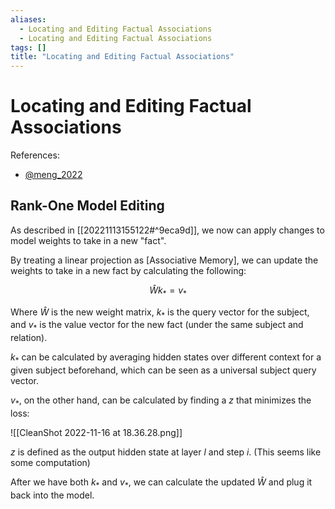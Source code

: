 ```yaml
---
aliases:
  - Locating and Editing Factual Associations
  - Locating and Editing Factual Associations
tags: []
title: "Locating and Editing Factual Associations"
---
```


# Locating and Editing Factual Associations

References:
- [@meng_2022](zotero://select/items/@meng_2022)

## Rank-One Model Editing

As described in [[20221113155122#^9eca9d]], we now can apply changes to model weights to take in a new "fact".

By treating a linear projection as [Associative Memory], we can update the weights to take in a new fact by calculating the following:

$$
\hat{W}k_* = v_*
$$

Where $\hat{W}$ is the new weight matrix, $k_*$ is the query vector for the subject, and $v_*$ is the value vector for the new fact (under the same subject and relation).

$k_*$ can be calculated by averaging hidden states over different context for a given subject beforehand, which can be seen as a universal subject query vector.

$v_*$, on the other hand, can be calculated by finding a $z$ that minimizes the loss:

![[CleanShot 2022-11-16 at 18.36.28.png]]

$z$ is defined as the output hidden state at layer $l$ and step $i$. (This seems like some computation)

After we have both $k_*$ and $v_*$, we can calculate the updated $\hat{W}$ and plug it back into the model.